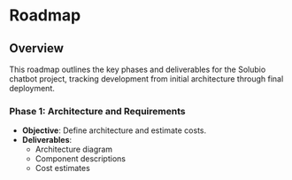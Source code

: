 # Roadmap

## Overview
This roadmap outlines the key phases and deliverables for the Solubio chatbot project, tracking development from initial architecture through final deployment.

### Phase 1: Architecture and Requirements
- **Objective**: Define architecture and estimate costs.
- **Deliverables**:
  - Architecture diagram
  - Component descriptions
  - Cost estimates
